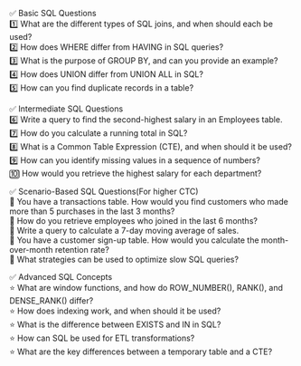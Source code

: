 ✅ Basic SQL Questions  
1️⃣ What are the different types of SQL joins, and when should each be used?  
2️⃣ How does WHERE differ from HAVING in SQL queries?  
3️⃣ What is the purpose of GROUP BY, and can you provide an example?  
4️⃣ How does UNION differ from UNION ALL in SQL?  
5️⃣ How can you find duplicate records in a table?  

✅ Intermediate SQL Questions  
6️⃣ Write a query to find the second-highest salary in an Employees table.  
7️⃣ How do you calculate a running total in SQL?  
8️⃣ What is a Common Table Expression (CTE), and when should it be used?  
9️⃣ How can you identify missing values in a sequence of numbers?  
🔟 How would you retrieve the highest salary for each department?  

✅ Scenario-Based SQL Questions(For higher CTC)  
🔹 You have a transactions table. How would you find customers who made more than 5 purchases in the last 3 months?  
🔹 How do you retrieve employees who joined in the last 6 months?  
🔹 Write a query to calculate a 7-day moving average of sales.  
🔹 You have a customer sign-up table. How would you calculate the month-over-month retention rate?  
🔹 What strategies can be used to optimize slow SQL queries?  

✅ Advanced SQL Concepts  
⭐ What are window functions, and how do ROW_NUMBER(), RANK(), and DENSE_RANK() differ?  
⭐ How does indexing work, and when should it be used?  
⭐ What is the difference between EXISTS and IN in SQL?  
⭐ How can SQL be used for ETL transformations?  
⭐ What are the key differences between a temporary table and a CTE?  
